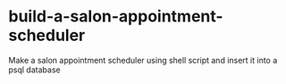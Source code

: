 # build-a-salon-appointment-scheduler
Make a salon appointment scheduler using shell script and insert it into a psql database

